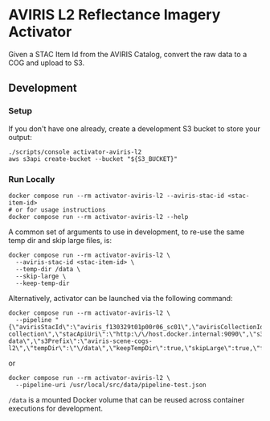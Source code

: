 # AVIRIS L2 Reflectance Imagery Activator

Given a STAC Item Id from the AVIRIS Catalog, convert the raw data to a COG and upload to S3.

## Development

### Setup

If you don't have one already, create a development S3 bucket to store your output:

```shell
./scripts/console activator-aviris-l2
aws s3api create-bucket --bucket "${S3_BUCKET}"
```

### Run Locally

```shell
docker compose run --rm activator-aviris-l2 --aviris-stac-id <stac-item-id>
# or for usage instructions
docker compose run --rm activator-aviris-l2 --help
```

A common set of arguments to use in development, to re-use the same temp dir and skip large files, is:

```shell
docker compose run --rm activator-aviris-l2 \
  --aviris-stac-id <stac-item-id> \
  --temp-dir /data \
  --skip-large \
  --keep-temp-dir 
```

Alternatively, activator can be launched via the following command:

```shell
docker compose run --rm activator-aviris-l2 \
  --pipeline "{\"avirisStacId\":\"aviris_f130329t01p00r06_sc01\",\"avirisCollectionId\":\"aviris-collection\",\"stacApiUri\":\"http:\/\/host.docker.internal:9090\",\"s3Bucket\":\"aviris-data\",\"s3Prefix\":\"aviris-scene-cogs-l2\",\"tempDir\":\"\/data\",\"keepTempDir\":true,\"skipLarge\":true,\"force\":false}"
```

or 

```shell
docker compose run --rm activator-aviris-l2 \
  --pipeline-uri /usr/local/src/data/pipeline-test.json
```

`/data` is a mounted Docker volume that can be reused across container executions for development.
